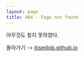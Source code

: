 ```yaml
---
layout: page
title: 404 - Page not found
---
```


아무것도 찾지 못하였다.

돌아가기 -> [itismilob.github.io](https://itismilob.github.io/)